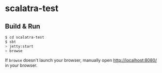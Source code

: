 # scalatra-test #

## Build & Run ##

```sh
$ cd scalatra-test
$ sbt
> jetty:start
> browse
```

If `browse` doesn't launch your browser, manually open [http://localhost:8080/](http://localhost:8080/) in your browser.

